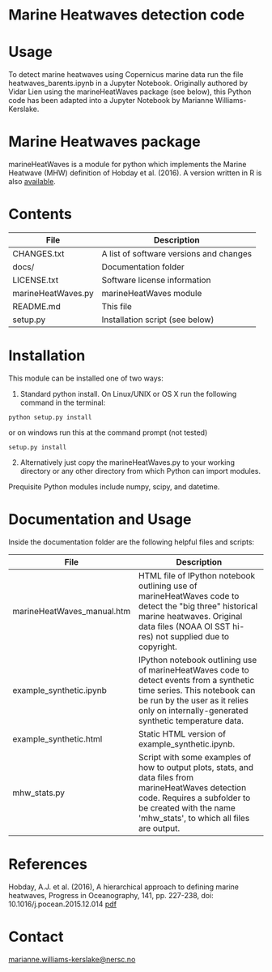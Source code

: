 # Marine Heatwaves detection code

# Usage

To detect marine heatwaves using Copernicus marine data run the file heatwaves_barents.ipynb in a Jupyter Notebook. Originally authored by Vidar Lien using the marineHeatWaves package (see below), this Python code has been adapted into a Jupyter Notebook by Marianne Williams-Kerslake.

# Marine Heatwaves package

marineHeatWaves is a module for python which implements the Marine Heatwave (MHW) definition of Hobday et al. (2016). A version written in R is also [available](https://robwschlegel.github.io/heatwaveR/index.html).

# Contents

|File                 |Description|
|---------------------|-----------|
|CHANGES.txt          |A list of software versions and changes|
|docs/                |Documentation folder|
|LICENSE.txt          |Software license information|
|marineHeatWaves.py   |marineHeatWaves module|
|README.md            |This file|
|setup.py             |Installation script (see below)|

# Installation

This module can be installed one of two ways:

1. Standard python install. On Linux/UNIX or OS X run the following command in the terminal:  
  ```
  python setup.py install
  ```  
  or on windows run this at the command prompt (not tested)  
  ```
  setup.py install
  ```
2. Alternatively just copy the marineHeatWaves.py to your working directory or any other directory from which Python can import modules.

Prequisite Python modules include numpy, scipy, and datetime.

# Documentation and Usage

Inside the documentation folder are the following helpful files and scripts:

|File                      |Description|
|--------------------------|-----------|
|marineHeatWaves_manual.htm|HTML file of IPython notebook outlining use of marineHeatWaves code to detect the "big three" historical marine heatwaves. Original data files (NOAA OI SST hi-res) not supplied due to copyright.|
|example_synthetic.ipynb   |IPython notebook outlining use of marineHeatWaves code to detect events from a synthetic time series. This notebook can be run by the user as it relies only on internally-generated synthetic temperature data.|
|example_synthetic.html    |Static HTML version of example_synthetic.ipynb.|
|mhw_stats.py              |Script with some examples of how to output plots, stats, and data files from marineHeatWaves detection code. Requires a subfolder to be created with the name 'mhw_stats', to which all files are output.|

# References

Hobday, A.J. et al. (2016), A hierarchical approach to defining marine heatwaves, Progress in Oceanography, 141, pp. 227-238, doi: 10.1016/j.pocean.2015.12.014 [pdf](http://passage.phys.ocean.dal.ca/~olivere/docs/Hobdayetal_2016_PO_HierarchMHWDefn.pdf)

# Contact

marianne.williams-kerslake@nersc.no  
 
